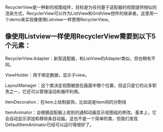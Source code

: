 RecyclerView是一种新的视图组件，目标是为任何基于适配器的视图提供相似的渲染方式，RecyclerView可以作为ListView和GridView控件的继承者。这里用一个demo来实现像使用Listview一样使用RecyclerView。


像使用Listview一样使用RecyclerView需要到以下5个元素：
-------

RecyclerView.Adapter：新型适配器，和ListView的Adapter类似，但也稍有不同。

ViewHolder：用于绑定数据，显示子view。

LayoutManager：这个类决定视图被放在画面中哪个位置，但这只是它的众多职责之一，它还可以管理滚动和循环利用。

ItemDecoration：在item上绘制装饰，比如说是item间的分割线

ItemAnimator：会根据适配器上收到的通知动画显示视图组的修改。基本上，它会自动显示添加和移除条目动画。这也不是一个简单的类，但我们发现DefaultItemAnimator已经可以运行得很好了。
